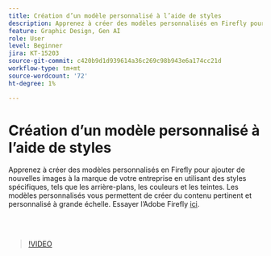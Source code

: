 ```yaml
---
title: Création d’un modèle personnalisé à l’aide de styles
description: Apprenez à créer des modèles personnalisés en Firefly pour ajouter de nouvelles images à la marque de votre entreprise
feature: Graphic Design, Gen AI
role: User
level: Beginner
jira: KT-15203
source-git-commit: c420b9d1d939614a36c269c98b943e6a174cc21d
workflow-type: tm+mt
source-wordcount: '72'
ht-degree: 1%

---
```


# Création d’un modèle personnalisé à l’aide de styles

Apprenez à créer des modèles personnalisés en Firefly pour ajouter de nouvelles images à la marque de votre entreprise en utilisant des styles spécifiques, tels que les arrière-plans, les couleurs et les teintes. Les modèles personnalisés vous permettent de créer du contenu pertinent et personnalisé à grande échelle. Essayer l’Adobe Firefly [ici](https://firefly.adobe.com/).

<br> 

>[!VIDEO](https://video.tv.adobe.com/v/3428003quality=12&learn=on&hidetitle=true)
